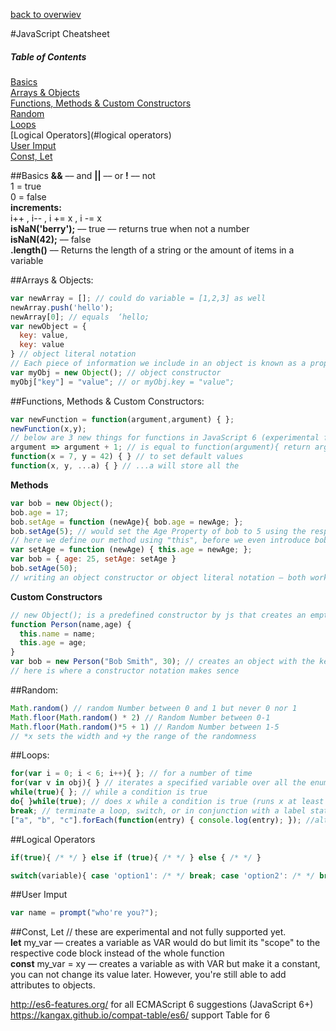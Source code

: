 [back to overwiev](/../..)

#JavaScript Cheatsheet

##### Table of Contents  
[Basics](#basics)  
[Arrays & Objects](#arrays--objects)  
[Functions, Methods & Custom Constructors](#functions-methods--custom-constructors)  
[Random](#random)  
[Loops](#loops)  
[Logical Operators](#logical operators)  
[User Imput](#user-imput)  
[Const, Let](#const-let)  

##Basics
**&&** –– and  **||** –– or  **!** –– not  
1 = true  
0 = false  
**increments:**  
i++ , i-- , i += x , i -= x  
**isNaN('berry');** –– true –– returns true when not a number  
**isNaN(42);**  –– false   
**.length()** –– Returns the length of a string or the amount of items in a variable 

##Arrays & Objects:
```javascript
var newArray = []; // could do variable = [1,2,3] as well 
newArray.push('hello'); 
newArray[0]; // equals  ‘hello;
var newObject = {
  key: value,
  key: value
} // object literal notation
// Each piece of information we include in an object is known as a property. Each Property has a Value
var myObj = new Object(); // object constructor
myObj["key"] = "value"; // or myObj.key = "value";
```

##Functions, Methods & Custom Constructors:
```javascript
var newFunction = function(argument,argument) { };
newFunction(x,y);
// below are 3 new things for functions in JavaScript 6 (experimental for now)
argument => argument + 1; // is equal to function(argument){ return argument + 1; };
function(x = 7, y = 42) { } // to set default values
function(x, y, ...a) { } // ...a will store all the  
```
**Methods**
```javascript
var bob = new Object();
bob.age = 17;
bob.setAge = function (newAge){ bob.age = newAge; };
bob.setAge(5); // would set the Age Property of bob to 5 using the respective function
// here we define our method using "this", before we even introduce bob
var setAge = function (newAge) { this.age = newAge; };
var bob = { age: 25, setAge: setAge }
bob.setAge(50);
// writing an object constructor or object literal notation – both work the same
```
**Custom Constructors**
```javascript
// new Object(); is a predefined constructor by js that creates an empty object, we can create our own constructors like so:
function Person(name,age) {
  this.name = name;
  this.age = age;
}
var bob = new Person("Bob Smith", 30); // creates an object with the keys/properties specified in our constructor
// here is where a constructor notation makes sence
```
 
##Random:
```javascript
Math.random() // random Number between 0 and 1 but never 0 nor 1
Math.floor(Math.random() * 2) // Random Number between 0-1
Math.floor(Math.random()*5 + 1) // Random Number between 1-5
// *x sets the width and +y the range of the randomness
```

##Loops:
```javascript
for(var i = 0; i < 6; i++){ }; // for a number of time
for(var v in obj){ } // iterates a specified variable over all the enumerable properties of an object
while(true){ }; // while a condition is true
do{ }while(true); // does x while a condition is true (runs x at least once)
break; // terminate a loop, switch, or in conjunction with a label statement.
["a", "b", "c"].forEach(function(entry) { console.log(entry); }); //although move convenient, forEach is ~30% slower than a normal for loop
```


##Logical Operators
```javascript
if(true){ /* */ } else if (true){ /* */ } else { /* */ }
```
```javascript
switch(variable){ case 'option1': /* */ break; case 'option2': /* */ break; default: /* */ }
```

##User Imput
```javascript
var name = prompt("who're you?");
```

##Const, Let
// these are experimental and not fully supported yet.   
**let** my_var –– creates a variable as VAR would do but limit its "scope" to the respective code block instead of the whole function   
**const** my_var = xy –– creates a variable as with VAR but make it a constant, you can not change its value later. However, you're still able to add attributes to objects.   



http://es6-features.org/ for all ECMAScript 6 suggestions (JavaScript 6+)   
https://kangax.github.io/compat-table/es6/ support Table for 6   